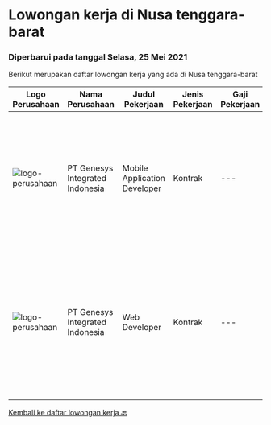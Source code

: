 
  # Lowongan kerja di Nusa tenggara-barat

  ### Diperbarui pada tanggal Selasa, 25 Mei 2021

  Berikut merupakan daftar lowongan kerja yang ada di Nusa tenggara-barat

  |Logo Perusahaan | Nama Perusahaan | Judul Pekerjaan | Jenis Pekerjaan | Gaji Pekerjaan | Lokasi | Deskripsi | Tanggal diunggah | Pranala |
  | -------------- | --------------- | --------------- | --------- | --------- | -------------- | ------- | ----------- | ----------- |
  |![logo-perusahaan](https://image-service-cdn.seek.com.au/31b1523df6115d42e482e2f14e8bcd6489389a57/ee4dce1061f3f616224767ad58cb2fc751b8d2dc)|PT Genesys Integrated Indonesia|Mobile Application Developer|Kontrak|---|Lombok|The latest mobile devices and applications are changing the way we communicate, do business, and access news and entertainment. Businesses, consumers...|Jumat, 14 Mei 2021|https://www.jobstreet.co.id/id/job/mobile-application-developer-3520372?token=0~fc19a62f-3041-4534-92e5-ea93721f5e49&sectionRank=1&jobId=jobstreet-id-job-3520372|
|![logo-perusahaan](https://image-service-cdn.seek.com.au/31b1523df6115d42e482e2f14e8bcd6489389a57/ee4dce1061f3f616224767ad58cb2fc751b8d2dc)|PT Genesys Integrated Indonesia|Web Developer|Kontrak|---|Lombok|We are looking for an Web Developer to create organized and integrated software. The ideal candidate should have experience about programming, possess...|Jumat, 14 Mei 2021|https://www.jobstreet.co.id/id/job/web-developer-3520344?token=0~fc19a62f-3041-4534-92e5-ea93721f5e49&sectionRank=2&jobId=jobstreet-id-job-3520344|


  [Kembali ke daftar lowongan kerja 🔙](../README.md#daftar-lowongan-kerja)
  